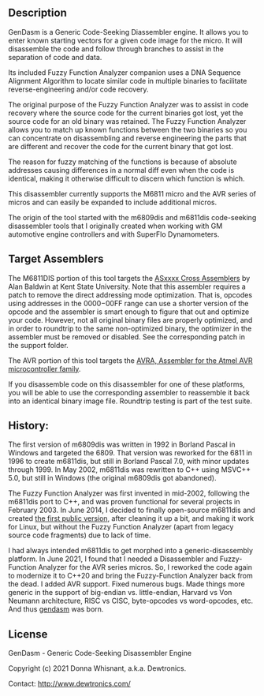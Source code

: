 Description
-----------

GenDasm is a Generic Code-Seeking Diassembler engine.  It allows you to enter known starting vectors for a given code image for the micro.  It will disassemble the code and follow through branches to assist in the separation of code and data.

Its included Fuzzy Function Analyzer companion uses a DNA Sequence Alignment Algorithm to locate similar code in multiple binaries to facilitate reverse-engineering and/or code recovery.

The original purpose of the Fuzzy Function Analyzer was to assist in code recovery where the source code for the current binaries got lost, yet the source code for an old binary was retained.  The Fuzzy Function Analyzer allows you to match up known functions between the two binaries so you can concentrate on disassembling and reverse engineering the parts that are different and recover the code for the current binary that got lost.

The reason for fuzzy matching of the functions is because of absolute addresses causing differences in a normal diff even when the code is identical, making it otherwise difficult to discern which function is which.

This disassembler currently supports the M6811 micro and the AVR series of micros and can easily be expanded to include additional micros.

The origin of the tool started with the m6809dis and m6811dis code-seeking disassembler tools that I originally created when working with GM automotive engine controllers and with SuperFlo Dynamometers.


Target Assemblers
-----------------

The M6811DIS portion of this tool targets the [ASxxxx Cross Assemblers](https://shop-pdp.net/index.php) by Alan Baldwin at Kent State University.  Note that this assembler requires a patch to remove the direct addressing mode optimization.  That is, opcodes using addresses in the $0000-$00FF range can use a shorter version of the opcode and the assembler is smart enough to figure that out and optimize your code.  However, not all original binary files are properly optimized, and in order to roundtrip to the same non-optimized binary, the optimizer in the assembler must be removed or disabled.  See the corresponding patch in the support folder.

The AVR portion of this tool targets the [AVRA, Assembler for the Atmel AVR microcontroller family](https://github.com/Ro5bert/avra).

If you disassemble code on this disassembler for one of these platforms, you will be able to use the corresponding assembler to reassemble it back into an identical binary image file.  Roundtrip testing is part of the test suite.


History:
--------

The first version of m6809dis was written in 1992 in Borland Pascal in Windows and targeted the 6809.  That version was reworked for the 6811 in 1996 to create m6811dis, but still in Borland Pascal 7.0, with minor updates through 1999.  In May 2002, m6811dis was rewritten to C++ using MSVC++ 5.0, but still in Windows (the original m6809dis got abandoned).

The Fuzzy Function Analyzer was first invented in mid-2002, following the m6811dis port to C++, and was proven functional for several projects in February 2003.  In June 2014, I decided to finally open-source m6811dis and created [the first public version](https://github.com/dewhisna/m6811dis), after cleaning it up a bit, and making it work for Linux, but without the Fuzzy Function Analyzer (apart from legacy source code fragments) due to lack of time.

I had always intended m6811dis to get morphed into a generic-disassembly platform.  In June 2021, I found that I needed a Disassembler and Fuzzy-Function Analyzer for the AVR series micros.  So, I reworked the code again to modernize it to C++20 and bring the Fuzzy-Function Analyzer back from the dead.  I added AVR support.  Fixed numerous bugs.  Made things more generic in the support of big-endian vs. little-endian, Harvard vs Von Neumann architecture, RISC vs CISC, byte-opcodes vs word-opcodes, etc.  And thus [gendasm](https://github.com/dewhisna/gendasm) was born.


License
-------

GenDasm - Generic Code-Seeking Disassembler Engine

Copyright (c) 2021 Donna Whisnant, a.k.a. Dewtronics.

Contact: <http://www.dewtronics.com/>


